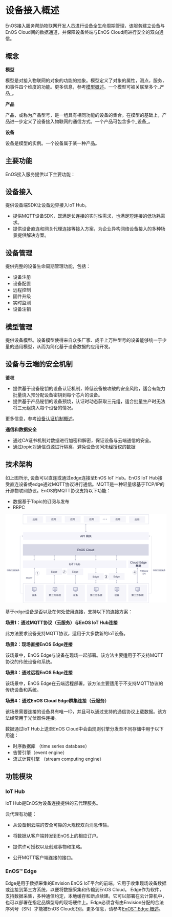 # 设备接入概述

EnOS接入服务帮助物联网开发人员进行设备全生命周期管理，该服务建立设备与EnOS Cloud间的数据通道，并保障设备终端与EnOS Cloud间进行安全的双向通信。

## 概念<concepts>

**模型**

模型是对接入物联网的对象的功能的抽象。模型定义了对象的属性，测点，服务，和事件四个维度的功能。更多信息，参考[模型概述](model_overview)。一个模型可被关联至多个_产品_。

**产品**

产品，或称为产品型号，是一组具有相同功能的设备的集合。在模型的基础上，产品进一步定义了设备接入物联网的通信方式。一个产品可包含多个_设备_。

**设备**

设备是模型的实例。一个设备属于某一种产品。


## 主要功能<functions>

EnOS接入服务提供以下主要功能：

## 设备接入<deviceconnection>
提供设备端SDK让设备边界接入IoT Hub。
- 提供MQTT设备SDK，既满足长连接的实时性需求，也满足短连接的低功耗需求。
- 提供设备直连和网关代理连接等接入方案，为企业异构网络设备接入的多种场景提供解决方案。

## 设备管理<devicemanagement>

提供完整的设备生命周期管理功能，包括：
- 设备注册
- 设备配置
- 远程控制
- 固件升级
- 实时监测
- 设备注销

## 模型管理<modelmanagement>
提供设备模型。设备模型使得来自众多厂家、成千上万种型号的设备能够统一于少量的通用模型，从而为简化基于设备数据的应用开发。

## 设备与云端的安全机制<security>

**鉴权**
- 提供基于设备秘钥的设备认证机制，降低设备被攻破的安全风险，适合有能力批量烧入预分配设备密钥到每个芯片的设备。
- 提供基于产品秘钥的设备预烧，认证时动态获取三元组，适合批量生产时无法将三元组烧入每个设备的情况。

更多信息，参考[设备认证机制概述](deviceconnection_authentication)。

**通信和数据安全**
- 通过CA证书机制对数据进行加密和解密，保证设备与云端通信的安全。
- 通过topic对通信资源进行隔离，避免设备访问未经授权的数据



## 技术架构<architecture>

如上图所示, 设备可以直连或通过edge连接至EnOS IoT Hub。EnOS IoT Hub接受直连设备或edge通过MQTT协议进行通信。MQTT是一种轻量级基于TCP/IP的开源物联网协议。EnOS的MQTT协议支持以下功能：
- 数据基于Topic的订阅与发布
- RRPC

![Device Connection Architecture](media/device_connection_methods.png)


基于edge设备是否以及在何处使用连接，支持以下的连接方案：


**场景1：通过MQTT协议（云服务）与EnOS IoT Hub连接**

此方法要求设备支持MQTT协议，适用于大多数新的IoT设备。


**场景2：现场直接EnOS Edge连接**

该场景中，EnOS Edge与设备在现场一起部署。该方法主要适用于不支持MQTT协议的传统设备和系统。

**场景3：通过远程EnOS Edge连接**

该场景中，EnOS Edge在云端远程部署。该方法主要适用于不支持MQTT协议的传统设备和系统。


**场景4：通过EnOS Cloud Edge群集连接（云服务）**

该场景需要连接的设备具有唯一ID，并且可以通过支持的通信协议上载数据。该方法经常用于光伏器件连接。



数据通过IoT Hub上送至EnOS Cloud中会由规则引擎分发至不同存储中用于以下用途：
- 时序数据库 （time series database）
- 告警引擎（event engine）
- 流式计算引擎 （stream computing engine）

## 功能模块<modules>

### IoT Hub<iothub>

IoT Hub是EnOS为设备连接提供的云代理服务。

云代理有功能：

 - 从设备到云端的安全可靠的大规模双向消息传输。

 - 将数据从客户端转发到EnOS上的相应订户。

 - 提供许可授权以及创建事物和策略。

 - 公开MQTT客户端连接的接口。

### EnOS™ Edge<enosedge>


Edge是用于数据采集的Envision EnOS IoT平台的前端。它用于收集现场设备数据或连接到第三方系统，以便将数据采集和传输到EnOS Cloud。 Edge作为软件，支持数据采集，多种通信约定，本地缓存和断点续建。它可以部署在云计算机中，也可以部署在指定品牌型号的现场硬件上。Edge必须含有由Envision分配的合法序列号（SN）才能被EnOS Cloud识别。更多信息，请参考[EnOS™ Edge 概述](https://docs.envisioniot.com/docs/enos-edge/en/latest/edge_overview.html)。
